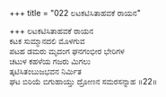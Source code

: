 +++
title = "022 ಲಟಕಟಿಸಿತಾಹವಕೆ ರಾಯನ"

+++
ಲಟಕಟಿಸಿತಾಹವಕೆ ರಾಯನ  
ಕಟಕ ಸುಮ್ಮಾನದಲಿ ಮೊಳಗುವ  
ಪಟಹ ಡಮರು ಮೃದಂಗ ಘನಗಂಭೀರ ಭೇರಿಗಳ  
ಚಟುಳ ಕಹಳೆಯ ಗಜರು ಮಿಗಲು  
ತ್ಕಟಿಸಿತಂಬುಜಭವನ ನಿರ್ಮಿತ  
ಘಟ ಬಿರಿಯೆ ಬಿಗುಹಾಯ್ತು ದ್ರೋಣನ ಸಮರಸನ್ನಾಹ   ॥22॥